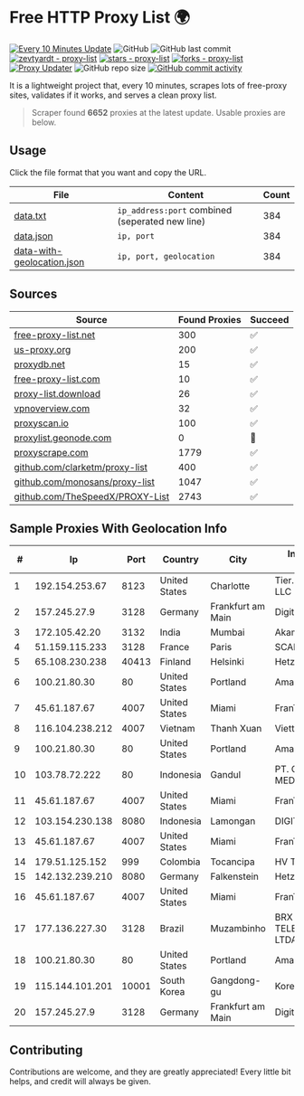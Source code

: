 
# Free HTTP Proxy List 🌍

[![Every 10 Minutes Update](https://github.com/mertguvencli/http-proxy-list/actions/workflows/main.yml/badge.svg?branch=main)](https://github.com/mertguvencli/http-proxy-list/actions/workflows/main.yml)
![GitHub](https://img.shields.io/github/license/mertguvencli/http-proxy-list)
![GitHub last commit](https://img.shields.io/github/last-commit/mertguvencli/http-proxy-list)
[![zevtyardt - proxy-list](https://img.shields.io/static/v1?label=zevtyardt&message=proxy-list&color=blue&logo=github)](https://github.com/zevtyardt/proxy-list "Go to GitHub repo")
[![stars - proxy-list](https://img.shields.io/github/stars/zevtyardt/proxy-list?style=social)](https://github.com/zevtyardt/proxy-list)
[![forks - proxy-list](https://img.shields.io/github/forks/zevtyardt/proxy-list?style=social)](https://github.com/zevtyardt/proxy-list)
[![Proxy Updater](https://github.com/zevtyardt/proxy-list/workflows/Proxy%20Updater/badge.svg)](https://github.com/zevtyardt/proxy-list/actions?query=workflow:"Proxy+Updater")
![GitHub repo size](https://img.shields.io/github/repo-size/zevtyardt/proxy-list)
[![GitHub commit activity](https://img.shields.io/github/commit-activity/m/zevtyardt/proxy-list?logo=commits)](https://github.com/zevtyardt/proxy-list/commits/main)

It is a lightweight project that, every 10 minutes, scrapes lots of free-proxy sites, validates if it works, and serves a clean proxy list.

> Scraper found **6652** proxies at the latest update. Usable proxies are below.

## Usage

Click the file format that you want and copy the URL.

|File|Content|Count|
|----|-------|-----|
|[data.txt](https://raw.githubusercontent.com/mertguvencli/http-proxy-list/main/proxy-list/data.txt)|`ip_address:port` combined (seperated new line)|384|
|[data.json](https://raw.githubusercontent.com/mertguvencli/http-proxy-list/main/proxy-list/data.json)|`ip, port`|384|
|[data-with-geolocation.json](https://raw.githubusercontent.com/mertguvencli/http-proxy-list/main/proxy-list/data-with-geolocation.json)|`ip, port, geolocation`|384|

## Sources

|Source|Found Proxies|Succeed|
|------|-------------|-------|
|[free-proxy-list.net](https://free-proxy-list.net)|300|✅|
|[us-proxy.org](https://www.us-proxy.org)|200|✅|
|[proxydb.net](http://proxydb.net)|15|✅|
|[free-proxy-list.com](https://free-proxy-list.com/?page=&port=&type%5B%5D=http&type%5B%5D=https&up_time=0&search=Search)|10|✅|
|[proxy-list.download](https://www.proxy-list.download/HTTP)|26|✅|
|[vpnoverview.com](https://vpnoverview.com/privacy/anonymous-browsing/free-proxy-servers)|32|✅|
|[proxyscan.io](https://www.proxyscan.io)|100|✅|
|[proxylist.geonode.com](https://proxylist.geonode.com/api/proxy-list?limit=300&page=1&sort_by=lastChecked&sort_type=desc&protocols=http,https)|0|🚫|
|[proxyscrape.com](https://api.proxyscrape.com/v2/?request=displayproxies&protocol=http&timeout=10000&country=all&ssl=all&anonymity=all)|1779|✅|
|[github.com/clarketm/proxy-list](https://raw.githubusercontent.com/clarketm/proxy-list/master/proxy-list-raw.txt)|400|✅|
|[github.com/monosans/proxy-list](https://raw.githubusercontent.com/monosans/proxy-list/main/proxies/http.txt)|1047|✅|
|[github.com/TheSpeedX/PROXY-List](https://raw.githubusercontent.com/TheSpeedX/PROXY-List/master/http.txt)|2743|✅|


## Sample Proxies With Geolocation Info

|#|Ip|Port|Country|City|Internet Service Provider|
|-|--|----|-------|----|-------------------------|
|1|192.154.253.67|8123|United States|Charlotte|Tier.Net Technologies LLC|
|2|157.245.27.9|3128|Germany|Frankfurt am Main|DigitalOcean, LLC|
|3|172.105.42.20|3132|India|Mumbai|Akamai Technologies|
|4|51.159.115.233|3128|France|Paris|SCALEWAY|
|5|65.108.230.238|40413|Finland|Helsinki|Hetzner Online GmbH|
|6|100.21.80.30|80|United States|Portland|Amazon.com, Inc.|
|7|45.61.187.67|4007|United States|Miami|FranTech Solutions|
|8|116.104.238.212|4007|Vietnam|Thanh Xuan|Viettel Corporation|
|9|100.21.80.30|80|United States|Portland|Amazon.com, Inc.|
|10|103.78.72.222|80|Indonesia|Gandul|PT. CENTRO INTI MEDIA|
|11|45.61.187.67|4007|United States|Miami|FranTech Solutions|
|12|103.154.230.138|8080|Indonesia|Lamongan|DIGITNET|
|13|45.61.187.67|4007|United States|Miami|FranTech Solutions|
|14|179.51.125.152|999|Colombia|Tocancipa|HV TELEVISION S.A.S|
|15|142.132.239.210|8080|Germany|Falkenstein|Hetzner Online GmbH|
|16|45.61.187.67|4007|United States|Miami|FranTech Solutions|
|17|177.136.227.30|3128|Brazil|Muzambinho|BRX TELECOMUNICACOES LTDA - EPP|
|18|100.21.80.30|80|United States|Portland|Amazon.com, Inc.|
|19|115.144.101.201|10001|South Korea|Gangdong-gu|Korea Telecom|
|20|157.245.27.9|3128|Germany|Frankfurt am Main|DigitalOcean, LLC|



## Contributing

Contributions are welcome, and they are greatly appreciated! Every
little bit helps, and credit will always be given.

